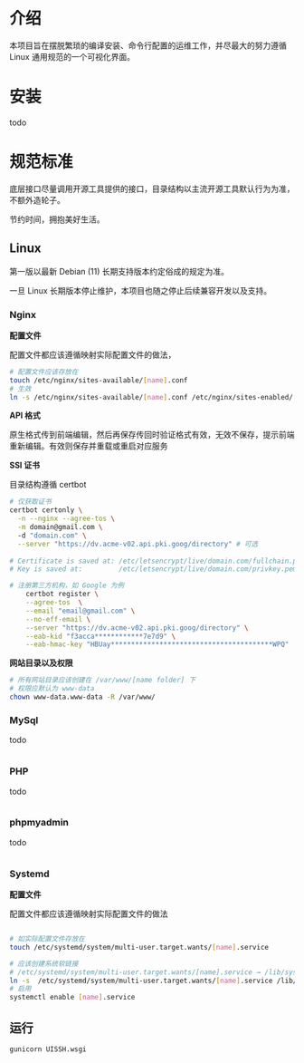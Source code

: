 # 介绍

本项目旨在摆脱繁琐的编译安装、命令行配置的运维工作，并尽最大的努力遵循 Linux 通用规范的一个可视化界面。

# 安装

todo

# 规范标准

底层接口尽量调用开源工具提供的接口，目录结构以主流开源工具默认行为为准，不额外造轮子。

节约时间，拥抱美好生活。

## Linux

第一版以最新 Debian (11) 长期支持版本约定俗成的规定为准。

一旦 Linux 长期版本停止维护，本项目也随之停止后续兼容开发以及支持。

### Nginx

**配置文件**

配置文件都应该遵循映射实际配置文件的做法，

```bash
# 配置文件应该存放在 
touch /etc/nginx/sites-available/[name].conf
# 生效
ln -s /etc/nginx/sites-available/[name].conf /etc/nginx/sites-enabled/[name].conf
```

**API 格式**

原生格式传到前端编辑，然后再保存传回时验证格式有效，无效不保存，提示前端重新编辑。有效则保存并重载或重启对应服务

**SSl 证书**

目录结构遵循 certbot

```bash
# 仅获取证书
certbot certonly \
  -n --nginx --agree-tos \
  -m domain@gmail.com \ 
  -d "domain.com" \
  --server "https://dv.acme-v02.api.pki.goog/directory" # 可选
  
# Certificate is saved at: /etc/letsencrypt/live/domain.com/fullchain.pem
# Key is saved at:         /etc/letsencrypt/live/domain.com/privkey.pem
```

```bash
# 注册第三方机构，如 Google 为例
    certbot register \
    --agree-tos  \
    --email "email@gmail.com" \
    --no-eff-email \
    --server "https://dv.acme-v02.api.pki.goog/directory" \
    --eab-kid "f3acca************7e7d9" \
    --eab-hmac-key "HBUay****************************************WPQ"
```

**网站目录以及权限**

```bash
# 所有网站目录应该创建在 /var/www/[name folder] 下
# 权限应默认为 www-data
chown www-data.www-data -R /var/www/
```

### MySql

todo

```bash

```

### PHP

todo

```bash

```

### phpmyadmin

todo

```bash

```

### Systemd

**配置文件**

配置文件都应该遵循映射实际配置文件的做法

```bash

# 如实际配置文件存放在
touch /etc/systemd/system/multi-user.target.wants/[name].service

# 应该创建系统软链接
# /etc/systemd/system/multi-user.target.wants/[name].service → /lib/systemd/system/[name].service
ln -s  /etc/systemd/system/multi-user.target.wants/[name].service /lib/systemd/system/[name].service
# 启用
systemctl enable [name].service 
```

## 运行

```bash
gunicorn UISSH.wsgi
```

